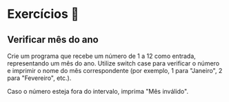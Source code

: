 # Exercícios 🌟

## Verificar mês do ano

Crie um programa que recebe um número de 1 a 12 como entrada, representando um mês do ano.
Utilize switch case para verificar o número e imprimir o nome do mês correspondente (por exemplo, 1 para "Janeiro", 2 para "Fevereiro", etc.).

Caso o número esteja fora do intervalo, imprima "Mês inválido".